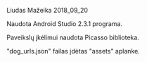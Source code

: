 Liudas Mažeika 2018_09_20

Naudota Android Studio 2.3.1 programa.

Paveikslų įkėlimui naudota Picasso biblioteka.

"dog_urls.json" failas įdėtas "assets" aplanke.
